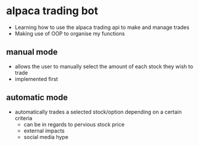 # alpaca trading bot
- Learning how to use the alpaca trading api to make and manage trades
- Making use of OOP to organise my functions

## manual mode
- allows the user to manually select the amount of each stock they wish to trade
- implemented first

## automatic mode
- automatically trades a selected stock/option depending on a certain criteria 
    - can be in regards to pervious stock price
    - external impacts
    - social media hype
